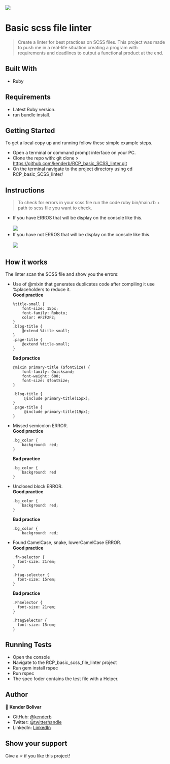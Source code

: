 ![](https://img.shields.io/badge/Microverse-blueviolet)

# Basic scss file linter

> Create a linter for best practices on SCSS files.
This project was made to push me in a real-life situation creating a program with requirements and deadlines to output a functional product at the end.

## Built With

- Ruby

## Requirements

- Latest Ruby version.
- run bundle install.


## Getting Started
To get a local copy up and running follow these simple example steps.

- Open a terminal or command prompt interface on your PC.
- Clone the repo with: git clone  > https://github.com/kenderb/RCP_basic_SCSS_linter.git
- On the terminal navigate to the project directory using cd RCP_basic_SCSS_linter/


## Instructions
> To check for errors in your scss file run the code ruby bin/main.rb + path to scss file you want to check.
- If you have ERROS that will be display on the console like this. </br></br>
<img src='https://lh3.googleusercontent.com/pw/ACtC-3dIA1T3bwLIC6Dr8do9ckTbrwIdY-s0GohoVWM6r2KMsrumPWLbLMD3E-dz3_fLuKW-j_KI1n9GxV0A0KSj6cQW5yzS4YGC8CjY_q2WId4ixsX3yUNAOlNfwBNIvfboY9e91cGeT14d-3fYoe6qDcHU=w618-h218-no?authuser=0'> </br>
- If you have not ERROS that will be display on the console like this. </br></br>
<img src='https://lh3.googleusercontent.com/KNdNhWNi06eSVGPcgbGvY0-m4uzzdwm1OBc1mS3DpNQs3iiWZ0WZzTfkk0a5_k3DqxhGdqgeWbj1gPlpLZ_yXa1DPEopfIZnN6Z5naTI4RITocuJ9gfZ7r4isE3juoiOsIcEGdpwE7qeI2eOxOeb0KXYNHSpJEhtoM2v5CFGW53qaOM-PmuQBs99kuQ0xtFjc9SlFPP5D-85psAp0SQ_-2CH3TUTnV57C3bXW3oEwW7ZjWL-KYifLwVVvigiZArDVlP5qKlyd0pUYSgaabgSMKiGPfdTovxk1ef_hAYwIv4yJF9UoXGdUgrMHhSRvNJlzWoG1BNzF_0Zo4VOZmsE9Ja7klO_yUB_xaV9jBiMD2ZaYO89VpNvnpcdhvNZYFPb5MPbq8Y3hH4JmFGKPHDPtcFLGBzrjjgjVRIq23-HZY_NuWq9lr66opD0Iyb6BapqpxlQlSJ4mextS6p4IQcjqlPGADXa-I4yup3HuVdigNZYUTAssRL1LCCg_Re7hStBwH-Inb6t1ydvkKiR7-w1NszpA8CpHc6VepyMywJ5PSL4KgLOYa6kR4mZJpbd_PQwHtWSHExyQp8TrtPO0BdlosAH5Ipgk4LugNMeX95YZIjXF7S4R5agpVz3KxCkHeO0By0rILdlR-ACwLP2cpaJ6_ys-aHxml929x4UuKyDS9XcSv4JsKX15DzVmhoA=w186-h85-no?authuser=0'></br>

## How it works
The linter scan the SCSS file and show you the errors:
- Use of @mixin that generates duplicates code after compiling it use %placeholders to reduce it. </br>
	<b> Good practice</b>
	```
	%title-small {
	    font-size: 15px;
	    font-family: Roboto;
	    color: #F2F2F2;
	}
	.blog-title {
	    @extend %title-small;
	}
	.page-title {
	    @extend %title-small;
	}
	```
	<b> Bad practice</b>
	```
	@mixin primary-title ($fontSize) {
	    font-family: Quicksand;
	    font-weight: 600;
	    font-size: $fontSize;
	}

	.blog-title {
	     @include primary-title(15px);
	}
	.page-title {
	     @include primary-title(19px);
	}
	```
- Missed semicolon ERROR. </br>
	<b> Good practice</b>
	```
	.bg_color {
  	    background: red;
	}
	```
	<b> Bad practice</b>
	```
	.bg_color {
  	    background: red
	}
	```
	
- Unclosed block ERROR. </br>
	<b> Good practice</b>
	```
	.bg_color {
  	    background: red;
	}
	```
	<b> Bad practice</b>
	```
	.bg_color {
  	    background: red;
	
	```
- Found CamelCase, snake, lowerCamelCase ERROR. </br>
	<b> Good practice</b>
	```
	.fh-selector {
	  font-size: 21rem;
	}

	.htag-selector {
	  font-size: 15rem;
	}
	```
	<b> Bad practice</b>
	```
	.FhSelector {
	  font-size: 21rem;
	}

	.htagSelector {
	  font-size: 15rem;
	}
	```
    
## Running Tests

- Open the console
- Navigate to the RCP_basic_scss_file_linter project
- Run gem install rspec
- Run rspec
- The spec foder contains the test file with a Helper.

## Author

👤 **Kender Bolivar**

- GitHub: [@kenderb](https://github.com/ken)
- Twitter: [@twitterhandle](https://twitter.com/KBTarts)
- LinkedIn: [LinkedIn](https://www.linkedin.com/in/kender-bolivar-1736086b/)

## Show your support

Give a ⭐️ if you like this project!
